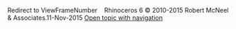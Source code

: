 ---
---

Redirect to ViewFrameNumber&#160;
&#160;
Rhinoceros 6 © 2010-2015 Robert McNeel &amp; Associates.11-Nov-2015
 [Open topic with navigation](viewframenumber.html) 


